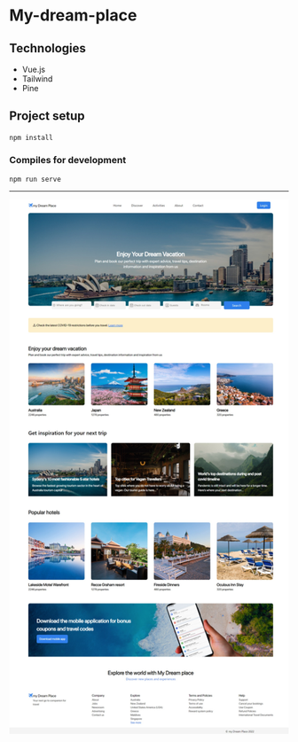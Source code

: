 # My-dream-place
## Technologies
<ul>
  <li>Vue.js</li>
  <li>Tailwind</li>
  <li>Pine</li>
</ul>

## Project setup
```
npm install
```

### Compiles for development
```
npm run serve
```
<hr>
<img src="project pic.jpeg">
